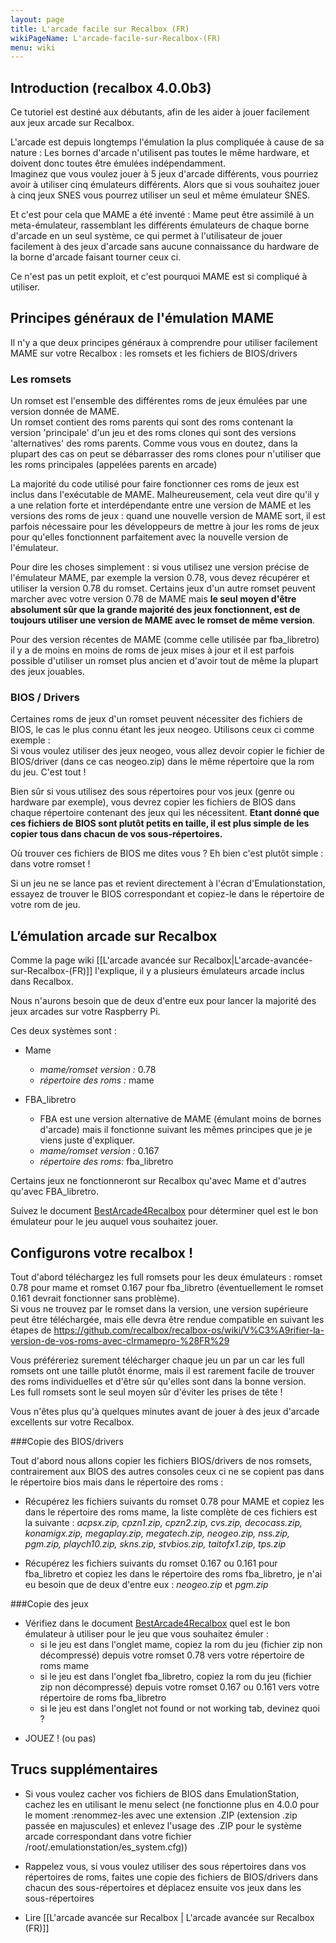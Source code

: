 ```yaml
---
layout: page
title: L'arcade facile sur Recalbox (FR)
wikiPageName: L'arcade-facile-sur-Recalbox-(FR)
menu: wiki
---
```


## Introduction (recalbox 4.0.0b3)

Ce tutoriel est destiné aux débutants, afin de les aider à jouer facilement aux jeux arcade sur Recalbox.

L'arcade est depuis longtemps l'émulation la plus compliquée à cause de sa nature : Les bornes d'arcade n'utilisent pas toutes le même hardware, et doivent donc toutes être émulées indépendamment.  
Imaginez que vous voulez jouer à 5 jeux d'arcade différents, vous pourriez avoir à utiliser cinq émulateurs différents. Alors que si vous souhaitez jouer à cinq jeux SNES vous pourrez utiliser un seul et même émulateur SNES.

Et c'est pour cela que MAME a été inventé : Mame peut être assimilé à un meta-émulateur, rassemblant les différents émulateurs de chaque borne d'arcade en un seul système, ce qui permet à l'utilisateur de jouer facilement à des jeux d'arcade sans aucune connaissance du hardware de la borne d'arcade faisant tourner ceux ci.

Ce n'est pas un petit exploit, et c'est pourquoi MAME est si compliqué à utiliser.


## Principes généraux de l'émulation MAME

Il n'y a que deux principes généraux à comprendre pour utiliser facilement MAME sur votre Recalbox : les romsets et les fichiers de BIOS/drivers

### Les romsets

Un romset est l'ensemble des différentes roms de jeux émulées par une version donnée de MAME.  
Un romset contient des roms parents qui sont des roms contenant la version 'principale' d'un jeu et des roms clones qui sont des versions 'alternatives' des roms parents. Comme vous vous en doutez, dans la plupart des cas on peut se débarrasser des roms clones pour n'utiliser que les roms principales (appelées parents en arcade)

La majorité du code utilisé pour faire fonctionner ces roms de jeux est inclus dans l'exécutable de MAME.  Malheureusement, cela veut dire qu'il y a une relation forte et interdépendante entre une version de MAME et les versions des roms de jeux : quand une nouvelle version de MAME sort, il est parfois nécessaire pour les développeurs de mettre à jour les roms de jeux pour qu'elles fonctionnent parfaitement avec la nouvelle version de l'émulateur.

Pour dire les choses simplement : si vous utilisez une version précise de l'émulateur MAME, par exemple la version 0.78, vous devez récupérer et utiliser la version 0.78 du romset. Certains jeux d'un autre romset peuvent marcher avec votre version 0.78 de MAME mais **le seul moyen d'être absolument sûr que la grande majorité des jeux fonctionnent, est de toujours utiliser une version de MAME avec le romset de même version**.

Pour des version récentes de MAME (comme celle utilisée par fba_libretro) il y a de moins en moins de roms de jeux mises à jour et il est parfois possible d'utiliser un romset plus ancien et d'avoir tout de même la plupart des jeux jouables.

### BIOS / Drivers

Certaines roms de jeux d'un romset peuvent nécessiter des fichiers de BIOS, le cas le plus connu étant les jeux neogeo. Utilisons ceux ci comme exemple :  
Si vous voulez utiliser des jeux neogeo, vous allez devoir copier le fichier de BIOS/driver (dans ce cas neogeo.zip) dans le même répertoire que la rom du jeu. C'est tout !

Bien sûr si vous utilisez des sous répertoires pour vos jeux (genre ou hardware par exemple), vous devrez copier les fichiers de BIOS dans chaque répertoire contenant des jeux qui les nécessitent. **Etant donné que ces fichiers de BIOS sont plutôt petits en taille, il est plus simple de les copier tous dans chacun de vos sous-répertoires.**

Où trouver ces fichiers de BIOS me dites vous ? Eh bien c'est plutôt simple : dans votre romset !

Si un jeu ne se lance pas et revient directement à l'écran d'Emulationstation, essayez de trouver le BIOS correspondant et copiez-le dans le répertoire de votre rom de jeu.


## L’émulation arcade sur Recalbox

Comme la page wiki [[L'arcade avancée sur Recalbox|L'arcade-avancée-sur-Recalbox-(FR)]] l'explique, il y a plusieurs émulateurs arcade inclus dans Recalbox.

Nous n'aurons besoin que de deux d'entre eux pour lancer la majorité des jeux arcades sur votre Raspberry Pi.

Ces deux systèmes sont :

- Mame
  * _mame/romset version :_ 0.78
  * _répertoire des roms :_ mame

- FBA_libretro
  * FBA est une version alternative de MAME (émulant moins de bornes d'arcade) mais il fonctionne suivant les mêmes principes que je je viens juste d'expliquer.
  * _mame/romset version :_ 0.167
  * _répertoire des roms:_ fba_libretro

Certains jeux ne fonctionneront sur Recalbox qu'avec Mame et d'autres qu'avec FBA_libretro.

Suivez le document [BestArcade4Recalbox](https://docs.google.com/spreadsheets/d/1F5tBguhRxpj1AQcnDWF6AVSx4av_Gm3cDQedQB7IECk/edit?usp=sharing) pour déterminer quel est le bon émulateur pour le jeu auquel vous souhaitez jouer.


## Configurons votre recalbox !

Tout d'abord téléchargez les full romsets pour les deux émulateurs : romset 0.78 pour mame et romset 0.167 pour fba_libretro (éventuellement le romset 0.161 devrait fonctionner sans problème).  
Si vous ne trouvez par le romset dans la version, une version supérieure peut être téléchargée, mais elle devra être rendue compatible en suivant les étapes de https://github.com/recalbox/recalbox-os/wiki/V%C3%A9rifier-la-version-de-vos-roms-avec-clrmamepro-%28FR%29

Vous préféreriez surement télécharger chaque jeu un par un car les full romsets ont une taille plutôt énorme, mais il est rarement facile de trouver des roms individuelles et d'être sûr qu'elles sont dans la bonne version.  
Les full romsets sont le seul moyen sûr d'éviter les prises de tête !

Vous n'êtes plus qu'à quelques minutes avant de jouer à des jeux d'arcade excellents sur votre Recalbox.

###Copie des BIOS/drivers

Tout d'abord nous allons copier les fichiers BIOS/drivers de nos romsets, contrairement aux BIOS des autres consoles ceux ci ne se copient pas dans le répertoire bios mais dans le répertoire des roms :

- Récupérez les fichiers suivants du romset 0.78 pour MAME et copiez les dans le répertoire  des roms mame, la liste complète de ces fichiers est la suivante :
_acpsx.zip, cpzn1.zip, cpzn2.zip, cvs.zip, decocass.zip, konamigx.zip, megaplay.zip, megatech.zip, neogeo.zip, nss.zip, pgm.zip, playch10.zip, skns.zip, stvbios.zip, taitofx1.zip, tps.zip_

- Récupérez les fichiers suivants du romset 0.167 ou 0.161 pour fba_libretro et copiez les dans le répertoire  des roms fba_libretro, je n'ai eu besoin que de deux d'entre eux : _neogeo.zip_ et _pgm.zip_

###Copie des jeux

- Vérifiez dans le document [BestArcade4Recalbox](https://docs.google.com/spreadsheets/d/1F5tBguhRxpj1AQcnDWF6AVSx4av_Gm3cDQedQB7IECk/edit?usp=sharing) quel est le bon émulateur à utiliser pour le jeu que vous souhaitez émuler :
  * si le jeu est dans l'onglet mame, copiez la rom du jeu (fichier zip non décompressé) depuis votre romset 0.78 vers votre répertoire de roms mame
  * si le jeu est dans l'onglet fba_libretro, copiez la rom du jeu (fichier zip non décompressé) depuis votre romset 0.167 ou 0.161 vers votre répertoire de roms fba_libretro
  * si le jeu est dans l'onglet not found or not working tab, devinez quoi ?
* JOUEZ ! (ou pas)


## Trucs supplémentaires

* Si vous voulez cacher vos fichiers de BIOS dans EmulationStation, cachez les en utilisant le menu select
(ne fonctionne plus en 4.0.0 pour le moment :renommez-les avec une extension .ZIP (extension .zip passée en majuscules) et enlevez l'usage des .ZIP pour le système arcade correspondant dans votre fichier /root/.emulationstation/es_system.cfg))

* Rappelez vous, si vous voulez utiliser des sous répertoires dans vos répertoires de roms, faites une copie des fichiers de BIOS/drivers dans chacun des sous-répertoires et déplacez ensuite vos jeux dans les sous-répertoires

* Lire [[L'arcade avancée sur Recalbox | L'arcade avancée sur Recalbox (FR)]]
